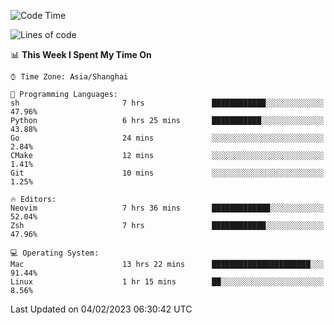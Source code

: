 <!--START_SECTION:waka-->
![Code Time](http://img.shields.io/badge/Code%20Time-1%2C126%20hrs%2020%20mins-blue)

![Lines of code](https://img.shields.io/badge/From%20Hello%20World%20I%27ve%20Written-24%20Thousand%20lines%20of%20code-blue)

📊 **This Week I Spent My Time On** 

```text
⌚︎ Time Zone: Asia/Shanghai

💬 Programming Languages: 
sh                       7 hrs               ████████████░░░░░░░░░░░░░   47.96% 
Python                   6 hrs 25 mins       ███████████░░░░░░░░░░░░░░   43.88% 
Go                       24 mins             ░░░░░░░░░░░░░░░░░░░░░░░░░   2.84% 
CMake                    12 mins             ░░░░░░░░░░░░░░░░░░░░░░░░░   1.41% 
Git                      10 mins             ░░░░░░░░░░░░░░░░░░░░░░░░░   1.25%

🔥 Editors: 
Neovim                   7 hrs 36 mins       █████████████░░░░░░░░░░░░   52.04% 
Zsh                      7 hrs               ████████████░░░░░░░░░░░░░   47.96%

💻 Operating System: 
Mac                      13 hrs 22 mins      ██████████████████████░░░   91.44% 
Linux                    1 hr 15 mins        ██░░░░░░░░░░░░░░░░░░░░░░░   8.56%

```


 Last Updated on 04/02/2023 06:30:42 UTC
<!--END_SECTION:waka-->
